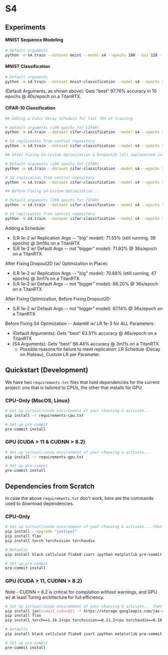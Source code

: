 # S4

## Experiments

#### MNIST Sequence Modeling

```bash
# Default arguments
python -m s4.train --dataset mnist --model s4 --epochs 100 --bsz 128 --d_model 128 --ssm_n 64
```

#### MNIST Classification

```bash
# Default arguments
python -m s4.train --dataset mnist-classification --model s4 --epochs 10 --bsz 128 --d_model 128 --ssm_n 64
```

(Default Arguments, as shown above): Gets "best" 97.76% accuracy in 10 epochs @ 40s/epoch on a TitanRTX.

#### CIFAR-10 Classification

```bash
## Adding a Cubic Decay Schedule for last 70% of training

# Default arguments (100 epochs for CIFAR)
python -m s4.train --dataset cifar-classification --model s4 --epochs 100 --bsz 128 --d_model 128 --ssm_n 64 --lr 1e-2 --lr_schedule

# S4 replication from central repository
python -m s4.train --dataset cifar-classification --model s4 --epochs 100 --bsz 64 --d_model 512 --ssm_n 64 --lr 1e-2 --lr_schedule

## After Fixing S4-Custom Optimization & Dropout2D (all implemented inline now... can add flags if desired)

# Default arguments (100 epochs for CIFAR)
python -m s4.train --dataset cifar-classification --model s4 --epochs 100 --bsz 128 --d_model 128 --ssm_n 64 --lr 1e-2

# S4 replication from central repository
python -m s4.train --dataset cifar-classification --model s4 --epochs 100 --bsz 64 --d_model 512 --ssm_n 64 --lr 1e-2

## Before Fixing S4-Custom Optimization...

# Default arguments (100 epochs for CIFAR)
python -m s4.train --dataset cifar-classification --model s4 --epochs 100 --bsz 128 --d_model 128 --ssm_n 64

# S4 replication from central repository
python -m s4.train --dataset cifar-classification --model s4 --epochs 100 --bsz 64 --d_model 512 --ssm_n 64
```

Adding a Schedule:
- (LR 1e-2 w/ Replication Args -- "big" model): 71.55% (still running, 39 epochs) @ 3m16s on a TitanRTX
- (LR 1e-2 w/ Default Args -- not "bigger" model): 71.92% @ 36s/epoch on a TitanRTX

After Fixing Dropout2D (w/ Optimization in Place):
- (LR 1e-2 w/ Replication Args -- "big" model): 70.68% (still running, 47 epochs) @ 3m17s on a TitanRTX
- (LR 1e-2 w/ Default Args -- not "bigger" model): 68.20% @ 36s/epoch on a TitanRTX

After Fixing Optimization, Before Fixing Dropout2D:
- (LR 1e-2 w/ Default Args -- not "bigger" model): 67.14% @ 36s/epoch on a TitanRTX 

Before Fixing S4 Optimization -- AdamW w/ LR 1e-3 for ALL Parameters:

- (Default Arguments): Gets "best" 63.51% accuracy @ 46s/epoch on a TitanRTX
- (S4 Arguments): Gets "best" 66.44% accuracy @ 3m11s on a TitanRTX
    + Possible reasons for failure to meet replication: LR Schedule (Decay on Plateau), Custom LR per Parameter.

## Quickstart (Development)

We have two `requirements.txt` files that hold dependencies for the current project: one that is tailored to CPUs,
the other that installs for GPU.

### CPU-Only (MacOS, Linux)

```bash
# Set up virtual/conda environment of your choosing & activate...
pip install -r requirements-cpu.txt

# Set up pre-commit
pre-commit install
```

### GPU (CUDA > 11 & CUDNN > 8.2)

```bash
# Set up virtual/conda environment of your choosing & activate...
pip install -r requirements-gpu.txt

# Set up pre-commit
pre-commit install
```

## Dependencies from Scratch

In case the above `requirements.txt` don't work, here are the commands used to download dependencies.

### CPU-Only

```bash
# Set up virtual/conda environment of your choosing & activate... then install the following:
pip install --upgrade "jax[cpu]"
pip install flax
pip install torch torchvision torchaudio

# Defaults
pip install black celluloid flake8 isort ipython matplotlib pre-commit seaborn tensorflow tqdm

# Set up pre-commit
pre-commit install
```

### GPU (CUDA > 11, CUDNN > 8.2)

Note - CUDNN > 8.2 is critical for compilation without warnings, and GPU w/ at least Turing architecture for full
efficiency.

```bash
# Set up virtual/conda environment of your choosing & activate... then install the following:
pip install jax[cuda11_cudnn82] -f https://storage.googleapis.com/jax-releases/jax_releases.html
pip install flax
pip install torch==1.10.1+cpu torchvision==0.11.2+cpu torchaudio==0.10.1+cpu -f https://download.pytorch.org/whl/cpu/torch_stable.html

# Defaults
pip install black celluloid flake8 isort ipython matplotlib pre-commit seaborn tensorflow tqdm

# Set up pre-commit
pre-commit install
```
